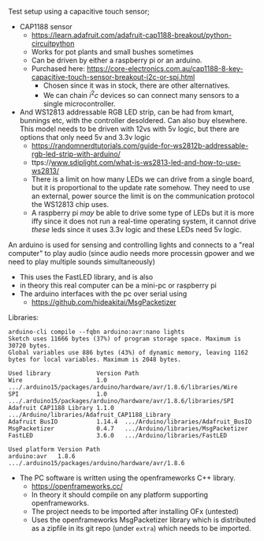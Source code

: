 

Test setup using a capacitive touch sensor;

- CAP1188 sensor
    - https://learn.adafruit.com/adafruit-cap1188-breakout/python-circuitpython
    - Works for pot plants and small bushes sometimes
    - Can be driven by either a raspberry pi or an arduino.
    - Purchased here: https://core-electronics.com.au/cap1188-8-key-capacitive-touch-sensor-breakout-i2c-or-spi.html
        - Chosen since it was in stock, there are other alternatives. 
        - We can chain $i^2c$ devices so can connect many sensors to a single microcontroller.
- And WS12813 addressable RGB LED strip, can be had from kmart, bunnings etc, 
    with the controller desoldered. Can also buy elsewhere. 
    This model needs to be driven with 12vs with 5v logic, but there are options 
    that only need 5v and 3.3v logic 
    - https://randomnerdtutorials.com/guide-for-ws2812b-addressable-rgb-led-strip-with-arduino/
    - ttps://www.sdiplight.com/what-is-ws2813-led-and-how-to-use-ws2813/
    - There is a limit on how many LEDs we can drive from a single board, but it 
      is proportional to the update rate somehow. They need to use an external,
      power source the limit is on the communication protocol the WS12813 chip uses. 
    - A raspberry pi _may_ be able to drive some type of LEDs but it is more iffy since it
      does not run a real-time operating system, it cannot drive _these_ leds since 
      it uses 3.3v logic and these LEDs need 5v logic.

    

An arduino is used for sensing and controlling lights and connects to a "real computer" to play audio
(since audio needs more processin gpower and we need to play multiple sounds simultaneously)
- This uses the FastLED library, and is also 
- in theory this real computer can be a mini-pc or raspberry pi
- The arduino interfaces with the pc over serial using
    - https://github.com/hideakitai/MsgPacketizer

Libraries:

```
arduino-cli compile --fqbn arduino:avr:nano lights
Sketch uses 11666 bytes (37%) of program storage space. Maximum is 30720 bytes.
Global variables use 886 bytes (43%) of dynamic memory, leaving 1162 bytes for local variables. Maximum is 2048 bytes.

Used library             Version Path                                                                        
Wire                     1.0     .../.arduino15/packages/arduino/hardware/avr/1.8.6/libraries/Wire
SPI                      1.0     .../.arduino15/packages/arduino/hardware/avr/1.8.6/libraries/SPI 
Adafruit CAP1188 Library 1.1.0   .../Arduino/libraries/Adafruit_CAP1188_Library                   
Adafruit BusIO           1.14.4  .../Arduino/libraries/Adafruit_BusIO                             
MsgPacketizer            0.4.7   .../Arduino/libraries/MsgPacketizer                              
FastLED                  3.6.0   .../Arduino/libraries/FastLED                                    

Used platform Version Path                                                         
arduino:avr   1.8.6   .../.arduino15/packages/arduino/hardware/avr/1.8.6
```


- The PC software is written using the openframeworks C++ library. 
    - https://openframeworks.cc/
    - In theory it should compile on any platform supporting openframeworks.
    - The project needs to be imported after installing OFx (untested)
    - Uses the openframeworks MsgPacketizer library which is distributed as a zipfile
      in its git repo (under `extra`) which needs to be imported.

